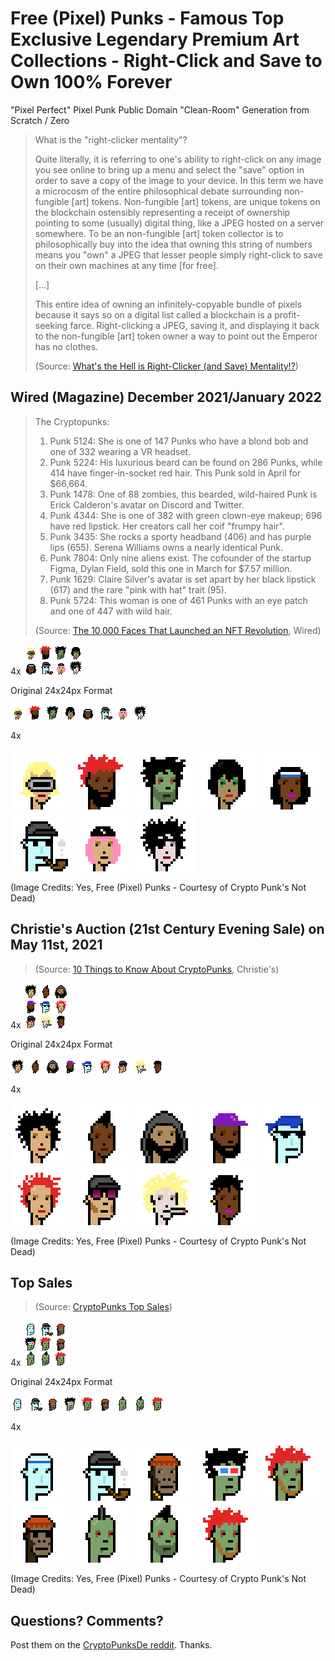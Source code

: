 # Free (Pixel) Punks - Famous Top Exclusive Legendary Premium Art Collections - Right-Click and Save to Own 100% Forever

"Pixel Perfect" Pixel Punk Public Domain "Clean-Room" Generation from Scratch / Zero


> What is the "right-clicker mentality"?
>
> Quite literally, it is referring to one's ability to right-click
> on any image you see online to bring up a menu
> and select the "save" option in order to save a copy of the image
> to your device. In this term we have a microcosm of
> the entire philosophical debate surrounding non-fungible [art] tokens.
>  Non-fungible [art] tokens, are unique tokens on the blockchain ostensibly
> representing a receipt of ownership pointing to some (usually) digital thing,
> like a JPEG hosted on a server somewhere.
> To be an non-fungible [art] token collector is to philosophically buy
> into the idea that owning this string of numbers means you "own" a JPEG
> that lesser people simply right-click to save on their own machines
> at any time [for free].
>
> [...]
>
> This entire idea of owning an infinitely-copyable
> bundle of pixels because it says so on a digital list called a blockchain
> is a profit-seeking farce.
> Right-clicking a JPEG, saving it, and displaying it back
> to the non-fungible [art] token owner a way to point out the Emperor has no clothes.
>
> (Source:  [What's the Hell is Right-Clicker (and Save) Mentality!?](https://www.vice.com/en/article/5dgzed/what-the-hell-is-right-clicker-mentality))




## Wired (Magazine) December 2021/January 2022


> The Cryptopunks:
>
> 1. Punk 5124: She is one of 147 Punks who have a blond bob and
>    one of 332 wearing a VR headset.
> 2. Punk 5224: His luxurious beard can be found on 286 Punks,
>    while 414 have finger-in-socket red hair.
>    This Punk sold in April for $66,664.
> 3. Punk 1478: One of 88 zombies, this bearded, wild-haired Punk
>    is Erick Calderon's avatar on Discord and Twitter.
> 4. Punk 4344: She is one of 382 with green clown-eye makeup;
>    696 have red lipstick. Her creators call her coif "frumpy hair".
> 5. Punk 3435: She rocks a sporty headband (406) and has purple lips (655).
>    Serena Williams owns a nearly identical Punk.
> 6. Punk 7804: Only nine aliens exist.
>    The cofounder of the startup Figma, Dylan Field, sold this one
>    in March for $7.57 million.
> 7. Punk 1629: Claire Silver's avatar is set apart by her black lipstick (617)
>    and the rare "pink with hat" trait (95).
> 8. Punk 5724: This woman is one of 461 Punks with an eye patch
>    and one of 447 with wild hair.
>
> (Source: [The 10,000 Faces That Launched an NFT Revolution](https://www.wired.com/story/the-10000-faces-that-launched-an-nft-revolution/), Wired)


4x  ![](i/wired.png)


Original 24x24px Format

![](i/wired0.png)
![](i/wired1.png)
![](i/wired2.png)
![](i/wired3.png)
![](i/wired4.png)
![](i/wired5.png)
![](i/wired6.png)
![](i/wired7.png)

4x

![](i/wired0@4x.png)
![](i/wired1@4x.png)
![](i/wired2@4x.png)
![](i/wired3@4x.png)
![](i/wired4@4x.png)
![](i/wired5@4x.png)
![](i/wired6@4x.png)
![](i/wired7@4x.png)


(Image Credits:  Yes, Free (Pixel) Punks - Courtesy of Crypto Punk's Not Dead)




## Christie's Auction (21st Century Evening Sale) on May 11st, 2021


> (Source: [10 Things to Know About CryptoPunks]( https://www.christies.com/features/10-things-to-know-about-CryptoPunks-11569-1.aspx), Christie's)




4x  ![](i/christies.png)


Original 24x24px Format

![](i/christies0.png)
![](i/christies1.png)
![](i/christies2.png)
![](i/christies3.png)
![](i/christies4.png)
![](i/christies5.png)
![](i/christies6.png)
![](i/christies7.png)
![](i/christies8.png)

4x

![](i/christies0@4x.png)
![](i/christies1@4x.png)
![](i/christies2@4x.png)
![](i/christies3@4x.png)
![](i/christies4@4x.png)
![](i/christies5@4x.png)
![](i/christies6@4x.png)
![](i/christies7@4x.png)
![](i/christies8@4x.png)



(Image Credits:  Yes, Free (Pixel) Punks - Courtesy of Crypto Punk's Not Dead)



## Top Sales

> (Source:  [CryptoPunks Top Sales](https://www.larvalabs.com/cryptopunks/topsales))


4x  ![](i/top.png)

Original 24x24px Format

![](i/top0.png)
![](i/top1.png)
![](i/top2.png)
![](i/top3.png)
![](i/top4.png)
![](i/top5.png)
![](i/top6.png)
![](i/top7.png)
![](i/top8.png)

4x

![](i/top0@4x.png)
![](i/top1@4x.png)
![](i/top2@4x.png)
![](i/top3@4x.png)
![](i/top4@4x.png)
![](i/top5@4x.png)
![](i/top6@4x.png)
![](i/top7@4x.png)
![](i/top8@4x.png)



(Image Credits:  Yes, Free (Pixel) Punks - Courtesy of Crypto Punk's Not Dead)




## Questions? Comments?

Post them on the [CryptoPunksDe reddit](https://old.reddit.com/r/CryptoPunksDev). Thanks.

